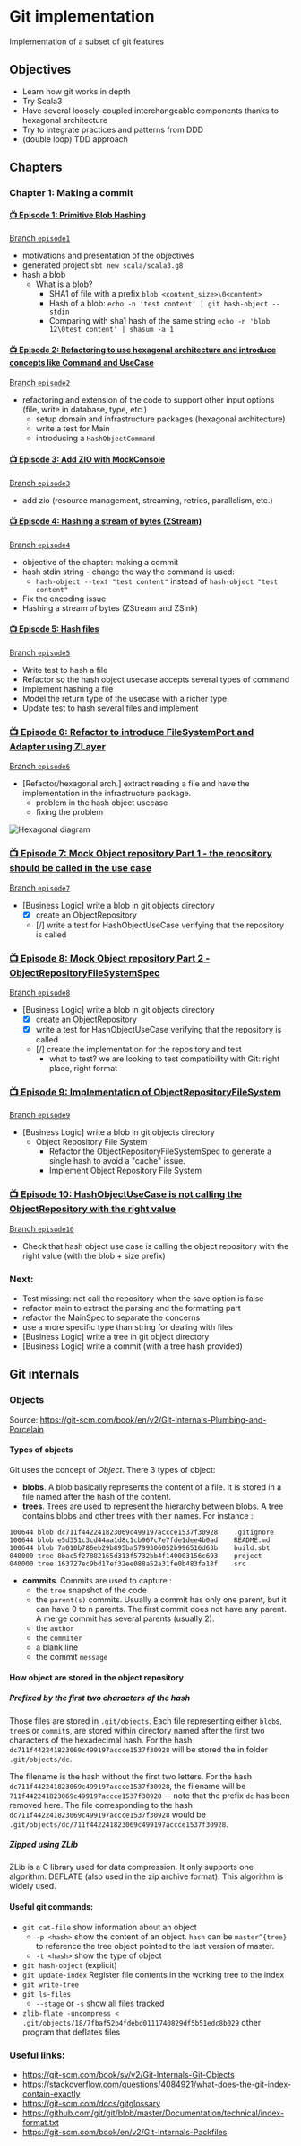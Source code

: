 # Git implementation
Implementation of a subset of git features

## Objectives
- Learn how git works in depth
- Try Scala3
- Have several loosely-coupled interchangeable components thanks to hexagonal architecture
- Try to integrate practices and patterns from DDD 
- (double loop) TDD approach

## Chapters

### Chapter 1: Making a commit

#### [:tv: Episode 1: Primitive Blob Hashing](https://www.youtube.com/watch?v=gN1Hx3C4N2Q&list=PLhevSyucCuqH4--MqzA7q6kcgmOzPaU7G&index=1)
[Branch `episode1`](https://github.com/Dnomyar/git/tree/episode1)
- motivations and presentation of the objectives
- generated project `sbt new scala/scala3.g8`
- hash a blob
  - What is a blob? 
    - SHA1 of file with a prefix `blob <content_size>\0<content>`
    - Hash of a blob: `echo -n 'test content' | git hash-object --stdin`
    - Comparing with sha1 hash of the same string `echo -n 'blob 12\0test content' | shasum -a 1`

#### [:tv: Episode 2: Refactoring to use hexagonal architecture and introduce concepts like Command and UseCase](https://www.youtube.com/watch?v=wzo06-IVmwk&list=PLhevSyucCuqH4--MqzA7q6kcgmOzPaU7G&index=2)
[Branch `episode2`](https://github.com/Dnomyar/git/tree/episode2)
- refactoring and extension of the code to support other input options (file, write in database, type, etc.)
  - setup domain and infrastructure packages (hexagonal architecture)
  - write a test for Main
  - introducing a `HashObjectCommand`

#### [:tv: Episode 3: Add ZIO with MockConsole](https://www.youtube.com/watch?v=1V_IYyuluK4&list=PLhevSyucCuqH4--MqzA7q6kcgmOzPaU7G&index=3) 
[Branch `episode3`](https://github.com/Dnomyar/git/tree/episode3)
- add zio (resource management, streaming, retries, parallelism, etc.)

#### [:tv: Episode 4: Hashing a stream of bytes (ZStream)](https://www.youtube.com/watch?v=F3Jf_YDIwgk&list=PLhevSyucCuqH4--MqzA7q6kcgmOzPaU7G&index=4)
[Branch `episode4`](https://github.com/Dnomyar/git/tree/episode4)
- objective of the chapter: making a commit
- hash stdin string - change the way the command is used: 
  - `hash-object --text "test content"` instead of `hash-object "test content"`
- Fix the encoding issue
- Hashing a stream of bytes (ZStream and ZSink)

#### [:tv: Episode 5: Hash files](https://www.youtube.com/watch?v=0rWkvwdhUwI&list=PLhevSyucCuqH4--MqzA7q6kcgmOzPaU7G&index=5)
[Branch `episode5`](https://github.com/Dnomyar/git/tree/episode5)
- Write test to hash a file
- Refactor so the hash object usecase accepts several types of command 
- Implement hashing a file
- Model the return type of the usecase with a richer type
- Update test to hash several files and implement


### [:tv: Episode 6: Refactor to introduce FileSystemPort and Adapter using ZLayer](https://www.youtube.com/watch?v=VW6LnSzKHEI&list=PLhevSyucCuqH4--MqzA7q6kcgmOzPaU7G&index=6)
[Branch `episode6`](https://github.com/Dnomyar/git/tree/episode6)
- [Refactor/hexagonal arch.] extract reading a file and have the implementation in the infrastructure package.
  - problem in the hash object usecase
  - fixing the problem

![Hexagonal diagram](https://github.com/Dnomyar/git/tree/main/diagram/git-hexagon.png)

### [:tv: Episode 7: Mock Object repository Part 1 - the repository should be called in the use case](https://www.youtube.com/watch?v=ImlxtuG0mHo&list=PLhevSyucCuqH4--MqzA7q6kcgmOzPaU7G&index=7)
[Branch `episode7`](https://github.com/Dnomyar/git/tree/episode7)
- [Business Logic] write a blob in git objects directory
  - [x] create an ObjectRepository
  - [/] write a test for HashObjectUseCase verifying that the repository is called


### [:tv: Episode 8: Mock Object repository Part 2 - ObjectRepositoryFileSystemSpec](https://www.youtube.com/watch?v=ufIlLF9G_FY&list=PLhevSyucCuqH4--MqzA7q6kcgmOzPaU7G&index=8)
[Branch `episode8`](https://github.com/Dnomyar/git/tree/episode8)
- [Business Logic] write a blob in git objects directory
  - [x] create an ObjectRepository
  - [x] write a test for HashObjectUseCase verifying that the repository is called
  - [/] create the implementation for the repository and test
    - what to test? we are looking to test compatibility with Git: right place, right format

### [:tv: Episode 9: Implementation of ObjectRepositoryFileSystem](https://www.youtube.com/watch?v=ej3nw9KJVB0&list=PLhevSyucCuqH4--MqzA7q6kcgmOzPaU7G&index=9)
[Branch `episode9`](https://github.com/Dnomyar/git/tree/episode9)
- [Business Logic] write a blob in git objects directory
  - Object Repository File System
    - Refactor the ObjectRepositoryFileSystemSpec to generate a single hash to avoid a "cache" issue.
    - Implement Object Repository File System

### [:tv: Episode 10: HashObjectUseCase is not calling the ObjectRepository with the right value](https://www.youtube.com/watch?v=VV27JwXoGr4&list=PLhevSyucCuqH4--MqzA7q6kcgmOzPaU7G&index=10)
[Branch `episode10`](https://github.com/Dnomyar/git/tree/episode10)
- Check that hash object use case is calling the object repository with the right value (with the blob + size prefix)


### Next:
- Test missing: not call the repository when the save option is false
- refactor main to extract the parsing and the formatting part
- refactor the MainSpec to separate the concerns
- use a more specific type than string for dealing with files
- [Business Logic] write a tree in git object directory
- [Business Logic] write a commit (with a tree hash provided)





## Git internals
### Objects

Source: https://git-scm.com/book/en/v2/Git-Internals-Plumbing-and-Porcelain 

#### Types of objects

Git uses the concept of _Object_. There 3 types of object:
- **blobs**. A blob basically represents the content of a file. It is stored in a file named after the hash of the content.   
- **trees**. Trees are used to represent the hierarchy between blobs. A tree contains blobs and other trees with their names. For instance :
```
100644 blob dc711f442241823069c499197accce1537f30928    .gitignore
100644 blob e5d351c3cd44aa1d8c1cb967c7e7fde1dee4b0ad    README.md
100644 blob 7a010b786eb29b895ba5799306052b996516d63b    build.sbt
040000 tree 8bac5f27882165d313f5732bb4f140003156c693    project
040000 tree 163727ec9bd17ef32ee088a52a31fe0b483fa18f    src
```
- **commits**. Commits are used to capture :
    - the `tree` snapshot of the code
    - the `parent(s)` commits. Usually a commit has only one parent, but it can have 0 to n parents. The first commit does not have any parent. A merge commit has several parents (usually 2). 
    - the `author`
    - the `commiter` 
    - a blank line
    - the commit `message`

#### How object are stored in the object repository
##### Prefixed by the first two characters of the hash
Those files are stored in `.git/objects`. Each file representing either `blob`s, `tree`s or `commit`s, are stored within directory named after the first two characters of the hexadecimal hash. For the hash `dc711f442241823069c499197accce1537f30928` will be stored the in folder `.git/objects/dc`.

The filename is the hash without the first two letters. For the hash `dc711f442241823069c499197accce1537f30928`, the filename will be `711f442241823069c499197accce1537f30928` -- note that the prefix `dc` has been removed here. The file corresponding to the hash `dc711f442241823069c499197accce1537f30928` would be `.git/objects/dc/711f442241823069c499197accce1537f30928`.

##### Zipped using ZLib
ZLib is a C library used for data compression. It only supports one algorithm: DEFLATE (also used in the zip archive format). This algorithm is widely used.


#### Useful git commands:
- `git cat-file` show information about an object
    - `-p <hash>` show the content of an object. `hash` can be `master^{tree}` to reference the tree object pointed to the last version of master.
    - `-t <hash>` show the type of object
- `git hash-object` (explicit)
- `git update-index` Register file contents in the working tree to the index
- `git write-tree` 
- `git ls-files`
  - `--stage` or `-s` show all files tracked
- `zlib-flate -uncompress < .git/objects/18/7fbaf52b4fdebd0111740829df5b51edc8b029` other program that deflates files




### Useful links:
- https://git-scm.com/book/sv/v2/Git-Internals-Git-Objects
- https://stackoverflow.com/questions/4084921/what-does-the-git-index-contain-exactly
- https://git-scm.com/docs/gitglossary
- https://github.com/git/git/blob/master/Documentation/technical/index-format.txt
- https://git-scm.com/book/en/v2/Git-Internals-Packfiles
